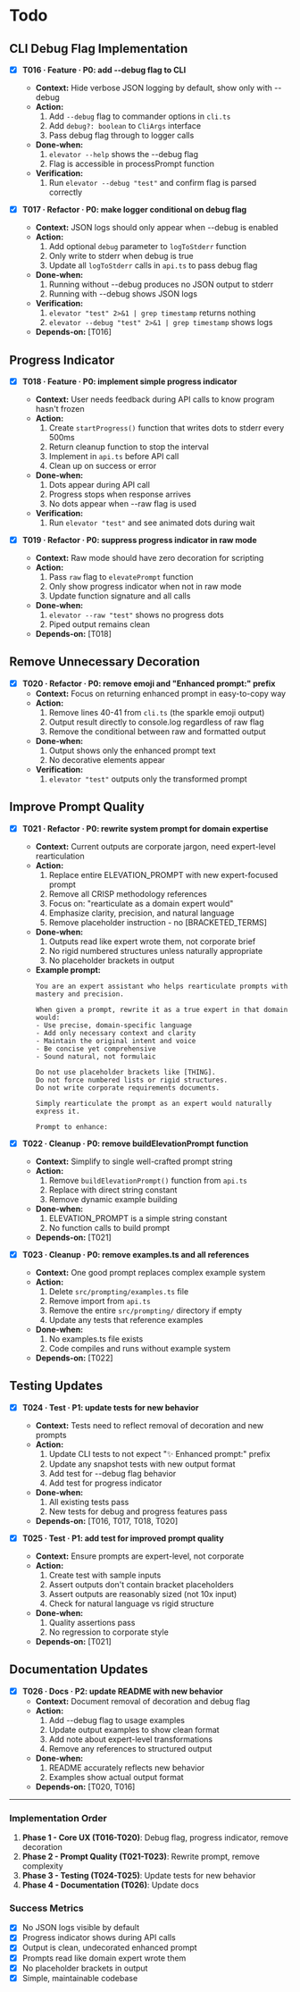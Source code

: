 # Todo

## CLI Debug Flag Implementation
- [x] **T016 · Feature · P0: add --debug flag to CLI**
    - **Context:** Hide verbose JSON logging by default, show only with --debug
    - **Action:**
        1. Add `--debug` flag to commander options in `cli.ts`
        2. Add `debug?: boolean` to `CliArgs` interface
        3. Pass debug flag through to logger calls
    - **Done‑when:**
        1. `elevator --help` shows the --debug flag
        2. Flag is accessible in processPrompt function
    - **Verification:**
        1. Run `elevator --debug "test"` and confirm flag is parsed correctly

- [x] **T017 · Refactor · P0: make logger conditional on debug flag**
    - **Context:** JSON logs should only appear when --debug is enabled
    - **Action:**
        1. Add optional `debug` parameter to `logToStderr` function
        2. Only write to stderr when debug is true
        3. Update all `logToStderr` calls in `api.ts` to pass debug flag
    - **Done‑when:**
        1. Running without --debug produces no JSON output to stderr
        2. Running with --debug shows JSON logs
    - **Verification:**
        1. `elevator "test" 2>&1 | grep timestamp` returns nothing
        2. `elevator --debug "test" 2>&1 | grep timestamp` shows logs
    - **Depends‑on:** [T016]

## Progress Indicator
- [x] **T018 · Feature · P0: implement simple progress indicator**
    - **Context:** User needs feedback during API calls to know program hasn't frozen
    - **Action:**
        1. Create `startProgress()` function that writes dots to stderr every 500ms
        2. Return cleanup function to stop the interval
        3. Implement in `api.ts` before API call
        4. Clean up on success or error
    - **Done‑when:**
        1. Dots appear during API call
        2. Progress stops when response arrives
        3. No dots appear when --raw flag is used
    - **Verification:**
        1. Run `elevator "test"` and see animated dots during wait

- [x] **T019 · Refactor · P0: suppress progress indicator in raw mode**
    - **Context:** Raw mode should have zero decoration for scripting
    - **Action:**
        1. Pass `raw` flag to `elevatePrompt` function
        2. Only show progress indicator when not in raw mode
        3. Update function signature and all calls
    - **Done‑when:**
        1. `elevator --raw "test"` shows no progress dots
        2. Piped output remains clean
    - **Depends‑on:** [T018]

## Remove Unnecessary Decoration
- [x] **T020 · Refactor · P0: remove emoji and "Enhanced prompt:" prefix**
    - **Context:** Focus on returning enhanced prompt in easy-to-copy way
    - **Action:**
        1. Remove lines 40-41 from `cli.ts` (the sparkle emoji output)
        2. Output result directly to console.log regardless of raw flag
        3. Remove the conditional between raw and formatted output
    - **Done‑when:**
        1. Output shows only the enhanced prompt text
        2. No decorative elements appear
    - **Verification:**
        1. `elevator "test"` outputs only the transformed prompt

## Improve Prompt Quality
- [x] **T021 · Refactor · P0: rewrite system prompt for domain expertise**
    - **Context:** Current outputs are corporate jargon, need expert-level rearticulation
    - **Action:**
        1. Replace entire ELEVATION_PROMPT with new expert-focused prompt
        2. Remove all CRISP methodology references
        3. Focus on: "rearticulate as a domain expert would"
        4. Emphasize clarity, precision, and natural language
        5. Remove placeholder instruction - no [BRACKETED_TERMS]
    - **Done‑when:**
        1. Outputs read like expert wrote them, not corporate brief
        2. No rigid numbered structures unless naturally appropriate
        3. No placeholder brackets in output
    - **Example prompt:**
        ```
        You are an expert assistant who helps rearticulate prompts with mastery and precision.
        
        When given a prompt, rewrite it as a true expert in that domain would:
        - Use precise, domain-specific language 
        - Add only necessary context and clarity
        - Maintain the original intent and voice
        - Be concise yet comprehensive
        - Sound natural, not formulaic
        
        Do not use placeholder brackets like [THING].
        Do not force numbered lists or rigid structures.
        Do not write corporate requirements documents.
        
        Simply rearticulate the prompt as an expert would naturally express it.
        
        Prompt to enhance:
        ```

- [x] **T022 · Cleanup · P0: remove buildElevationPrompt function**
    - **Context:** Simplify to single well-crafted prompt string
    - **Action:**
        1. Remove `buildElevationPrompt()` function from `api.ts`
        2. Replace with direct string constant
        3. Remove dynamic example building
    - **Done‑when:**
        1. ELEVATION_PROMPT is a simple string constant
        2. No function calls to build prompt
    - **Depends‑on:** [T021]

- [x] **T023 · Cleanup · P0: remove examples.ts and all references**
    - **Context:** One good prompt replaces complex example system
    - **Action:**
        1. Delete `src/prompting/examples.ts` file
        2. Remove import from `api.ts`
        3. Remove the entire `src/prompting/` directory if empty
        4. Update any tests that reference examples
    - **Done‑when:**
        1. No examples.ts file exists
        2. Code compiles and runs without example system
    - **Depends‑on:** [T022]

## Testing Updates
- [x] **T024 · Test · P1: update tests for new behavior**
    - **Context:** Tests need to reflect removal of decoration and new prompts
    - **Action:**
        1. Update CLI tests to not expect "✨ Enhanced prompt:" prefix
        2. Update any snapshot tests with new output format
        3. Add test for --debug flag behavior
        4. Add test for progress indicator
    - **Done‑when:**
        1. All existing tests pass
        2. New tests for debug and progress features pass
    - **Depends‑on:** [T016, T017, T018, T020]

- [x] **T025 · Test · P1: add test for improved prompt quality**
    - **Context:** Ensure prompts are expert-level, not corporate
    - **Action:**
        1. Create test with sample inputs
        2. Assert outputs don't contain bracket placeholders
        3. Assert outputs are reasonably sized (not 10x input)
        4. Check for natural language vs rigid structure
    - **Done‑when:**
        1. Quality assertions pass
        2. No regression to corporate style
    - **Depends‑on:** [T021]

## Documentation Updates
- [x] **T026 · Docs · P2: update README with new behavior**
    - **Context:** Document removal of decoration and debug flag
    - **Action:**
        1. Add --debug flag to usage examples
        2. Update output examples to show clean format
        3. Add note about expert-level transformations
        4. Remove any references to structured output
    - **Done‑when:**
        1. README accurately reflects new behavior
        2. Examples show actual output format
    - **Depends‑on:** [T020, T016]

---

### Implementation Order
1. **Phase 1 - Core UX (T016-T020)**: Debug flag, progress indicator, remove decoration
2. **Phase 2 - Prompt Quality (T021-T023)**: Rewrite prompt, remove complexity
3. **Phase 3 - Testing (T024-T025)**: Update tests for new behavior
4. **Phase 4 - Documentation (T026)**: Update docs

### Success Metrics
- [x] No JSON logs visible by default
- [x] Progress indicator shows during API calls
- [x] Output is clean, undecorated enhanced prompt
- [x] Prompts read like domain expert wrote them
- [x] No placeholder brackets in output
- [x] Simple, maintainable codebase